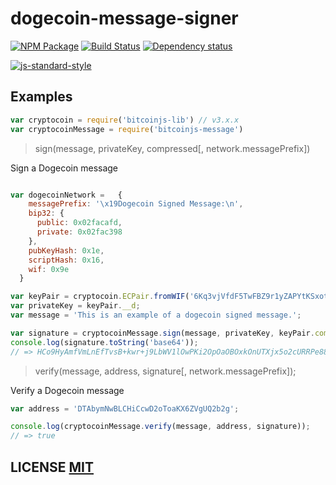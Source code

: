 # dogecoin-message-signer
[![NPM Package](https://img.shields.io/npm/v/bitcoinjs-message.svg?style=flat-square)](https://www.npmjs.org/package/bitcoinjs-message)
[![Build Status](https://img.shields.io/travis/bitcoinjs/bitcoinjs-message.svg?branch=master&style=flat-square)](https://travis-ci.org/bitcoinjs/bitcoinjs-message)
[![Dependency status](https://img.shields.io/david/bitcoinjs/bitcoinjs-message.svg?style=flat-square)](https://david-dm.org/bitcoinjs/bitcoinjs-message#info=dependencies)

[![js-standard-style](https://cdn.rawgit.com/feross/standard/master/badge.svg)](https://github.com/feross/standard)

## Examples

``` javascript
var cryptocoin = require('bitcoinjs-lib') // v3.x.x
var cryptocoinMessage = require('bitcoinjs-message')
```

> sign(message, privateKey, compressed[, network.messagePrefix])

Sign a Dogecoin message
``` javascript

var dogecoinNetwork =   {
    messagePrefix: '\x19Dogecoin Signed Message:\n',
    bip32: {
      public: 0x02facafd,
      private: 0x02fac398
    },
    pubKeyHash: 0x1e,
    scriptHash: 0x16,
    wif: 0x9e
  }

var keyPair = cryptocoin.ECPair.fromWIF('6Kq3vjVfdF5TwFBZ9r1yZAPYtKSxotvm45EXjxkwR5p3aNb4DKX', dogecoinNetwork);
var privateKey = keyPair.__d;
var message = 'This is an example of a dogecoin signed message.';

var signature = cryptocoinMessage.sign(message, privateKey, keyPair.compressed);
console.log(signature.toString('base64'));
// => HCo9HyAmfVmLnEfTvsB+kwr+j9LbWV1lOwPKi2OpOaOBOxkOnUTXjx5o2cURRPe88vYHa4AKyVjJLR9zoEB90Rs=
```

> verify(message, address, signature[, network.messagePrefix]);

Verify a Dogecoin message
``` javascript
var address = 'DTAbymNwBLCHiCcwD2oToaKX6ZVgUQ2b2g';

console.log(cryptocoinMessage.verify(message, address, signature));
// => true
```

## LICENSE [MIT](LICENSE)
